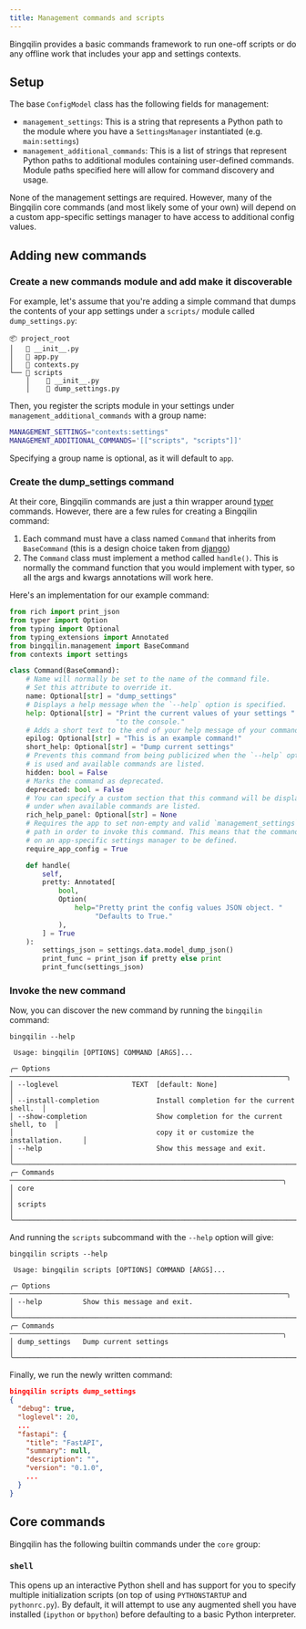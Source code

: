 ```yaml
---
title: Management commands and scripts
---
```


Bingqilin provides a basic commands framework to run one-off scripts or do any offline work that includes your app and settings contexts.

## Setup

The base `ConfigModel` class has the following fields for management:

* `management_settings`: This is a string that represents a Python path to the module where you have a `SettingsManager` instantiated (e.g. `main:settings`)
* `management_additional_commands`: This is a list of strings that represent Python paths to additional modules containing user-defined commands. Module paths specified here will allow for command discovery and usage.

None of the management settings are required. However, many of the Bingqilin core commands (and most likely some of your own) will depend on a custom app-specific settings manager to have access to additional config values.

## Adding new commands

### Create a new commands module and add make it discoverable

For example, let's assume that you're adding a simple command that dumps the contents of your app settings under a `scripts/` module called `dump_settings.py`:

```
📦 project_root
│   📜 __init__.py
│   📜 app.py
│   📜 contexts.py
└── 📂 scripts
    │    📜 __init__.py
    │    📜 dump_settings.py
```

Then, you register the scripts module in your settings under `management_additional_commands` with a group name:

```bash title=".env"
MANAGEMENT_SETTINGS="contexts:settings"
MANAGEMENT_ADDITIONAL_COMMANDS='[["scripts", "scripts"]]'
```

Specifying a group name is optional, as it will default to `app`.

### Create the dump_settings command

At their core, Bingqilin commands are just a thin wrapper around [typer](https://typer.tiangolo.com/) commands. However, there are a few rules for creating a Bingqilin command:

1. Each command must have a class named `Command` that inherits from `BaseCommand` (this is a design choice taken from [django](https://docs.djangoproject.com/en/5.0/howto/custom-management-commands/))
2. The `Command` class must implement a method called `handle()`. This is normally the command function that you would implement with typer, so all the args and kwargs annotations will work here.

Here's an implementation for our example command:

```py title="dump_settings.py"
from rich import print_json
from typer import Option
from typing import Optional
from typing_extensions import Annotated
from bingqilin.management import BaseCommand
from contexts import settings

class Command(BaseCommand):
    # Name will normally be set to the name of the command file.
    # Set this attribute to override it.
    name: Optional[str] = "dump_settings"
    # Displays a help message when the `--help` option is specified.
    help: Optional[str] = "Print the current values of your settings "
                          "to the console."
    # Adds a short text to the end of your help message of your command.
    epilog: Optional[str] = "This is an example command!"
    short_help: Optional[str] = "Dump current settings"
    # Prevents this command from being publicized when the `--help` option 
    # is used and available commands are listed.
    hidden: bool = False
    # Marks the command as deprecated.
    deprecated: bool = False
    # You can specify a custom section that this command will be displayed
    # under when available commands are listed.
    rich_help_panel: Optional[str] = None
    # Requires the app to set non-empty and valid `management_settings` Python 
    # path in order to invoke this command. This means that the command depends
    # on an app-specific settings manager to be defined.
    require_app_config = True

    def handle(
        self, 
        pretty: Annotated[
            bool,
            Option(
                help="Pretty print the config values JSON object. "
                     "Defaults to True."
            ),
        ] = True
    ):
        settings_json = settings.data.model_dump_json()
        print_func = print_json if pretty else print
        print_func(settings_json)
```

### Invoke the new command

Now, you can discover the new command by running the `bingqilin` command:

```output
bingqilin --help
                                                                                
 Usage: bingqilin [OPTIONS] COMMAND [ARGS]...                                   
                                                                                
╭─ Options ────────────────────────────────────────────────────────────────────╮
│ --loglevel                  TEXT  [default: None]                            │
│ --install-completion              Install completion for the current shell.  │
│ --show-completion                 Show completion for the current shell, to  │
│                                   copy it or customize the installation.     │
│ --help                            Show this message and exit.                │
╰──────────────────────────────────────────────────────────────────────────────╯
╭─ Commands ───────────────────────────────────────────────────────────────────╮
│ core                                                                         │
│ scripts                                                                      │
╰──────────────────────────────────────────────────────────────────────────────╯
```

And running the `scripts` subcommand with the `--help` option will give:

```output
bingqilin scripts --help
                                                                                
 Usage: bingqilin scripts [OPTIONS] COMMAND [ARGS]...                           
                                                                                
╭─ Options ────────────────────────────────────────────────────────────────────╮
│ --help          Show this message and exit.                                  │
╰──────────────────────────────────────────────────────────────────────────────╯
╭─ Commands ───────────────────────────────────────────────────────────────────╮
│ dump_settings   Dump current settings                                        │
╰──────────────────────────────────────────────────────────────────────────────╯
```

Finally, we run the newly written command:

```json
bingqilin scripts dump_settings
{
  "debug": true,
  "loglevel": 20,
  ...
  "fastapi": {
    "title": "FastAPI",
    "summary": null,
    "description": "",
    "version": "0.1.0",
    ...
  }
}
```

## Core commands

Bingqilin has the following builtin commands under the `core` group:

### `shell`

This opens up an interactive Python shell and has support for you to specify multiple initialization scripts (on top of using `PYTHONSTARTUP` and `pythonrc.py`). By default, it will attempt to use any augmented shell you have installed (`ipython` or `bpython`) before defaulting to a basic Python interpreter.

